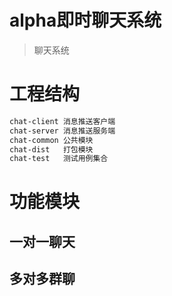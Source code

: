 # alpha即时聊天系统
> 聊天系统

# 工程结构
```markdown
chat-client 消息推送客户端
chat-server 消息推送服务端
chat-common 公共模块
chat-dist   打包模块
chat-test   测试用例集合

```


# 功能模块

## 一对一聊天


## 多对多群聊
